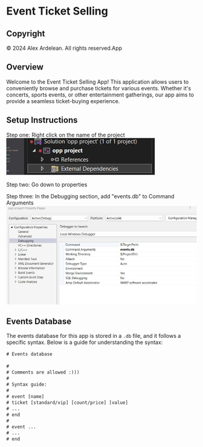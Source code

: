# Event Ticket Selling 

## Copyright

© 2024 Alex Ardelean. All rights reserved.App

## Overview

Welcome to the Event Ticket Selling App! This application allows users to conveniently browse and purchase tickets for various events. Whether it's concerts, sports events, or other entertainment gatherings, our app aims to provide a seamless ticket-buying experience.


## Setup Instructions

Step one:
Right click on the name of the project
![1](./images/1.jpg)

Step two:
Go down to properties

Step three:
In the Debugging section, add "events.db" to Command Arguments
![2](./images/2.jpg)



## Events Database

The events database for this app is stored in a `.db` file, and it follows a specific syntax. Below is a guide for understanding the syntax:

```plaintext
# Events database

#
# Comments are allowed :)))
#
# Syntax guide:
#
# event [name]
# ticket [standard/vip] [count/price] [value]
# ...
# end
#
# event ...
# ...
# end
